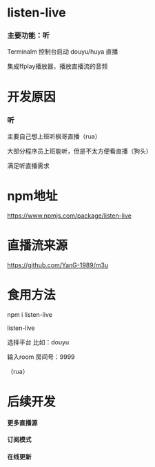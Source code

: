 # listen-live
### 主要功能：听
Terminalm 控制台启动 douyu/huya 直播

集成ffplay播放器，播放直播流的音频
# 开发原因
### 听
主要自己想上班听枫哥直播（rua）

大部分程序员上班能听，但是不太方便看直播（狗头）

满足听直播需求

# npm地址
https://www.npmjs.com/package/listen-live

# 直播流来源
https://github.com/YanG-1989/m3u

# 食用方法

npm i listen-live

listen-live

选择平台 比如：douyu

输入room 房间号：9999

（rua）

# 后续开发

#### 更多直播源

#### 订阅模式

#### 在线更新

